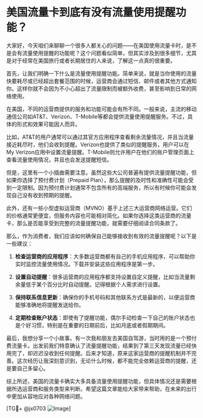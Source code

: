 # 美国流量卡到底有没有流量使用提醒功能？

大家好，今天咱们来聊聊一个很多人都关心的问题——在美国使用流量卡时，是不是会有流量使用提醒的功能呢？这个问题看似简单，但其实涉及到很多细节，尤其是对于经常在美国旅行或者长期居住的人来说，了解这一点真的很重要。

首先，让我们明确一下什么是流量使用提醒功能。简单来说，就是当你使用的流量快要耗尽或已经超出套餐范围的时候，运营商会通过短信、邮件或者其他方式通知你。这样你就不会因为不小心超出了流量限制而被额外收费，甚至影响到日常的网络使用。

在美国，不同的运营商提供的服务和功能可能会有所不同。一般来说，主流的移动通信公司如AT&T、Verizon、T-Mobile等都会提供流量使用提醒服务。不过，具体的形式和效果可能因人而异。

比如，AT&T的用户通常可以通过其官方应用程序查看剩余流量情况，并且当流量接近耗尽时，他们会收到提醒。Verizon也提供了类似的提醒服务，用户可以在My Verizon应用中设置流量提醒。T-Mobile则允许用户在他们的账户管理页面上查看流量使用情况，并且也会发送提醒短信。

但是，这里有一个小插曲需要注意。虽然这些大公司普遍有提供流量提醒功能，但如果你选择了预付费计划（Prepaid Plan），那么提醒的及时性和准确性可能会受到一定限制。因为预付费计划通常不包含所有的高端服务，所以有时候你可能会发现自己没有收到预期的提醒。

此外，还有一些小型虚拟运营商（MVNO）基于上述三大运营商网络运营。它们的价格通常更便宜，但服务内容也可能相对简化。如果你选择这类运营商的流量卡，那么是否能享受到完整的流量提醒功能，就需要仔细阅读合同条款了。

那么，作为消费者，我们应该如何确保自己能够接收到有效的流量提醒呢？以下是一些建议：

1. **检查运营商的应用程序**：大多数运营商都有自己的手机应用程序，可以帮助你实时监控流量使用情况。下载并安装这些应用程序是第一步。

2. **设置自动提醒**：很多运营商的应用程序都支持设置自定义提醒，比如当流量剩余量低于某个百分比时自动提醒。记得根据个人需求进行设置。

3. **保持联系信息更新**：确保你的手机号码和其他联系方式是最新的，以便运营商能够准确地将提醒发送给你。

4. **定期检查账户状态**：即使有了提醒功能，偶尔手动检查一下自己的账户状态也是个好习惯，特别是在重要的日期前后，比如月底或者假期期间。

最后，我想分享一个小故事。有一次我和朋友去美国自驾游，当时用的是一个预付费流量卡。出发前我们特意确认了流量提醒功能，结果到了第三天发现流量已经快用完了，却迟迟没收到任何提醒。后来才知道，原来这家运营商的提醒机制并不完善。这次经历让我深刻意识到，无论什么时候，都不能完全依赖运营商的提醒，还是要自己多留心。

综上所述，美国的流量卡确实大多具备流量使用提醒功能，但具体情况还是需要根据所选运营商和服务类型来判断。希望这篇文章能给大家带来帮助，在未来的出行中更加从容地应对各种网络问题。

[TG💪+ @jx0703 ![Image](https://github.com/user-attachments/assets/dbca1d08-cadb-493c-b0ec-ad6f7a83f270)]